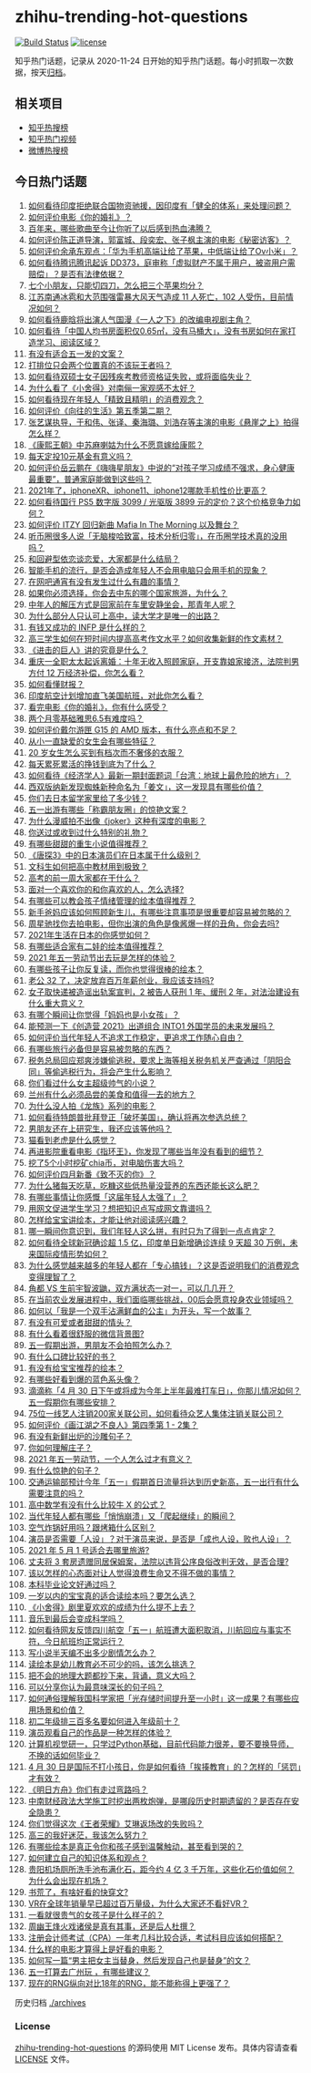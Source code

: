 # zhihu-trending-hot-questions

[![Build Status](https://github.com/justjavac/zhihu-trending-hot-questions/workflows/ci/badge.svg?branch=master)](https://github.com/justjavac/zhihu-trending-hot-questions/actions)
[![license](https://img.shields.io/github/license/justjavac/zhihu-trending-hot-questions)](https://github.com/justjavac/zhihu-trending-hot-questions/blob/master/LICENSE)

知乎热门话题，记录从 2020-11-24 日开始的知乎热门话题。每小时抓取一次数据，按天[归档](./archives)。

## 相关项目

- [知乎热搜榜](https://github.com/justjavac/zhihu-trending-top-search)
- [知乎热门视频](https://github.com/justjavac/zhihu-trending-hot-video)
- [微博热搜榜](https://github.com/justjavac/weibo-trending-hot-search)

## 今日热门话题

<!-- BEGIN -->
<!-- 最后更新时间 Sat May 01 2021 14:03:11 GMT+0800 (China Standard Time) -->

1. [如何看待印度拒绝联合国物资驰援，因印度有「健全的体系」来处理问题？](https://www.zhihu.com/question/457285008)
2. [如何评价电影《你的婚礼》？](https://www.zhihu.com/question/437513111)
3. [百年来，哪些歌曲至今让你听了以后感到热血沸腾？](https://www.zhihu.com/question/455864364)
4. [如何评价陈正道导演，郭富城、段奕宏、张子枫主演的电影《秘密访客》？](https://www.zhihu.com/question/404670407)
5. [如何评价余承东观点：「华为手机高端让给了苹果，中低端让给了Ov小米」？](https://www.zhihu.com/question/457258690)
6. [如何看待腾讯腾讯起诉
   DD373，庭审称「虚拟财产不属于用户，被盗用户需赔偿」？是否有法律依据？](https://www.zhihu.com/question/457298163)
7. [七个小朋友，只能切四刀，怎么把三个苹果均分？](https://www.zhihu.com/question/297440538)
8. [江苏南通冰雹和大范围强雷暴大风天气造成 11 人死亡，102
   人受伤，目前情况如何？](https://www.zhihu.com/question/457376709)
9. [如何看待鹿晗将出演人气国漫《一人之下》的改编电视剧主角？](https://www.zhihu.com/question/457280792)
10. [如何看待「中国人均书房面积仅0.65㎡，没有马桶大」，没有书房如何在家打造学习、阅读区域？](https://www.zhihu.com/question/456014343)
11. [有没有适合五一发的文案？](https://www.zhihu.com/question/456054234)
12. [打排位只会两个位置真的不该玩王者吗？](https://www.zhihu.com/question/456889170)
13. [如何看待双硕士女子因残疾考教师资格证失败，或将面临失业？](https://www.zhihu.com/question/457095862)
14. [为什么看了《小舍得》对南俪一家观感不太好？](https://www.zhihu.com/question/456348765)
15. [如何看待现在年轻人「精致且精明」的消费观念？](https://www.zhihu.com/question/456810930)
16. [如何评价《向往的生活》第五季第二期？](https://www.zhihu.com/question/457179566)
17. [张艺谋执导，于和伟、张译、秦海璐、刘浩存等主演的电影《悬崖之上》拍得怎么样？](https://www.zhihu.com/question/398744121)
18. [《康熙王朝》中苏麻喇姑为什么不愿意嫁给康熙？](https://www.zhihu.com/question/300234602)
19. [每天定投10元基金有意义吗？](https://www.zhihu.com/question/400408500)
20. [如何评价岳云鹏在《嗨嗨星朋友》中说的“对孩子学习成绩不强求，身心健康最重要”，普通家庭能做到这些吗？](https://www.zhihu.com/question/457319770)
21. [2021年了，iphoneXR、iphone11、iphone12哪款手机性价比更高？](https://www.zhihu.com/question/437168015)
22. [如何看待国行 PS5 数字版 3099 / 光驱版 3899
    元的定价？这个价格竞争力如何？](https://www.zhihu.com/question/457109755)
23. [如何评价 ITZY 回归新曲 Mafia In The Morning
    以及舞台？](https://www.zhihu.com/question/457264438)
24. [听币圈很多人说「无脑梭哈致富，技术分析归零」，在币圈学技术真的没用吗？](https://www.zhihu.com/question/430408791)
25. [和回避型依恋谈恋爱，大家都是什么结局？](https://www.zhihu.com/question/363459915)
26. [智能手机的流行，是否会造成年轻人不会用电脑只会用手机的现象？](https://www.zhihu.com/question/455892171)
27. [在网吧通宵有没有发生过什么有趣的事情？](https://www.zhihu.com/question/275436558)
28. [如果你必须选择，你会去中东的哪个国家旅游，为什么？](https://www.zhihu.com/question/457047575)
29. [中年人的解压方式是回家前在车里安静坐会，那青年人呢？](https://www.zhihu.com/question/390992174)
30. [为什么部分人只认可上高中，读大学才是唯一的出路？](https://www.zhihu.com/question/454929611)
31. [有钱又成功的 INFP 是什么样的？](https://www.zhihu.com/question/402487289)
32. [高三学生如何在短时间内提高高考作文水平？如何收集新鲜的作文素材？](https://www.zhihu.com/question/20545734)
33. [《进击的巨人》讲的究竟是什么？](https://www.zhihu.com/question/20664147)
34. [重庆一全职太太起诉离婚：十年无收入照顾家庭，开支靠娘家接济，法院判男方付 12
    万经济补偿，你怎么看？](https://www.zhihu.com/question/457146913)
35. [如何看懂财报？](https://www.zhihu.com/question/19645090)
36. [印度航空计划增加直飞美国航班，对此你怎么看？](https://www.zhihu.com/question/457239121)
37. [看完电影《你的婚礼》，你有什么感受？](https://www.zhihu.com/question/374487776)
38. [两个月零基础雅思6.5有难度吗？](https://www.zhihu.com/question/380334090)
39. [如何评价戴尔游匣 G15 的 AMD 版本，有什么亮点和不足？](https://www.zhihu.com/question/456461721)
40. [从小一直缺爱的女生会有哪些特征？](https://www.zhihu.com/question/279159280)
41. [20 岁女生怎么买到有档次而不奢侈的衣服？](https://www.zhihu.com/question/29174887)
42. [每天累死累活的挣钱到底为了什么？](https://www.zhihu.com/question/456067816)
43. [如何看待《经济学人》最新一期封面题词「台湾：地球上最危险的地方」？](https://www.zhihu.com/question/457260755)
44. [西双版纳新发现蜘蛛新种命名为「姜文」，这一发现具有哪些价值？](https://www.zhihu.com/question/457371552)
45. [你们去日本留学家里给了多少钱？](https://www.zhihu.com/question/349176242)
46. [五一出游有哪些「称霸朋友圈」的惊艳文案？](https://www.zhihu.com/question/454902075)
47. [为什么漫威拍不出像《joker》这种有深度的电影？](https://www.zhihu.com/question/456837407)
48. [你送过或收到过什么特别的礼物？](https://www.zhihu.com/question/20636030)
49. [有哪些甜甜的重生小说值得推荐？](https://www.zhihu.com/question/368681999)
50. [《唐探3》中的日本演员们在日本属于什么级别？](https://www.zhihu.com/question/444896076)
51. [文科生如何把高中教材用到极致？](https://www.zhihu.com/question/51253430)
52. [高考的前一周大家都在干什么？](https://www.zhihu.com/question/404139685)
53. [面对一个喜欢你的和你喜欢的人，怎么选择?](https://www.zhihu.com/question/456425359)
54. [有哪些可以教会孩子情绪管理的绘本值得推荐？](https://www.zhihu.com/question/367201446)
55. [新手爸妈应该如何照顾新生儿，有哪些注意事项是很重要却容易被忽略的？](https://www.zhihu.com/question/304637661)
56. [周星驰找你去拍电影，但你出演的角色是像酱爆一样的丑角，你会去吗?](https://www.zhihu.com/question/453812398)
57. [2021年生活在日本的你感觉如何？](https://www.zhihu.com/question/455934810)
58. [有哪些适合家有二娃的绘本值得推荐？](https://www.zhihu.com/question/396826441)
59. [2021 年五一劳动节出去玩是怎样的体验？](https://www.zhihu.com/question/454814759)
60. [有哪些孩子让你反复读，而你也觉得很棒的绘本？](https://www.zhihu.com/question/408094121)
61. [老公 32 了，决定放弃百万年薪创业，我应该支持吗?](https://www.zhihu.com/question/447327404)
62. [女子取快递被造谣出轨案宣判，2 被告人获刑 1 年、缓刑 2
    年，对法治建设有什么重大意义？](https://www.zhihu.com/question/457266748)
63. [有哪个瞬间让你觉得「妈妈也是小女孩」？](https://www.zhihu.com/question/393691665)
64. [能预测一下《创造营 2021》出道组合 INTO1
    外国学员的未来发展吗？](https://www.zhihu.com/question/456442341)
65. [如何评价当代年轻人不追求工作稳定，更追求工作随心自由？](https://www.zhihu.com/question/456829719)
66. [有哪些旅行必备但是容易被忽略的东西？](https://www.zhihu.com/question/27203912)
67. [税务总局回应郑爽涉嫌偷逃税，要求上海等相关税务机关严查通过「阴阳合同」等偷逃税行为，将会产生什么影响？](https://www.zhihu.com/question/457264887)
68. [你们看过什么女主超级帅气的小说？](https://www.zhihu.com/question/357030956)
69. [兰州有什么必须品尝的美食和值得一去的地方？](https://www.zhihu.com/question/28085604)
70. [为什么没人拍《龙族》系列的电影？](https://www.zhihu.com/question/448178834)
71. [如何看待特朗普批拜登正「破坏美国」，确认将再次参选总统？](https://www.zhihu.com/question/457256439)
72. [男朋友还在上研究生，我还应该等他吗？](https://www.zhihu.com/question/455432407)
73. [猫看到老虎是什么感觉？](https://www.zhihu.com/question/455697352)
74. [再进影院重看电影《指环王》，你发现了哪些当年没有看到的细节？](https://www.zhihu.com/question/454907122)
75. [挖了5个小时挖矿chia币，对电脑伤害大吗？](https://www.zhihu.com/question/454866562)
76. [如何评价四月新番《致不灭的你》？](https://www.zhihu.com/question/454515151)
77. [为什么猪每天吃草，吃糠这些低热量没营养的东西还能长这么肥？](https://www.zhihu.com/question/450554480)
78. [有哪些事情让你感慨「这届年轻人太强了」？](https://www.zhihu.com/question/456812148)
79. [用网文促进学生学习？想把知识点写成网文靠谱吗？](https://www.zhihu.com/question/457210288)
80. [怎样给宝宝讲绘本，才能让他对阅读感兴趣？](https://www.zhihu.com/question/345361073)
81. [哪一瞬间你意识到，我们年轻人这么拼，有时只为了得到一点点肯定？](https://www.zhihu.com/question/457128148)
82. [如何看待全球新冠确诊超 1.5 亿，印度单日新增确诊连续 9 天超 30
    万例，未来国际疫情形势如何？](https://www.zhihu.com/question/457368252)
83. [为什么感觉越来越多的年轻人都在「专心搞钱」？这是否说明我们的消费观念变得理智了？](https://www.zhihu.com/question/457140241)
84. [角都 VS 生前宇智波鼬，双方满状态一对一，可以几几开？](https://www.zhihu.com/question/454291279)
85. [在当前农业发展进程中，我们面临哪些挑战，00后会愿意投身农业领域吗？](https://www.zhihu.com/question/457017725)
86. [如何以「我是一个双手沾满鲜血的公主」为开头，写一个故事？](https://www.zhihu.com/question/442702619)
87. [有没有可爱或者甜甜的情头？](https://www.zhihu.com/question/391413854)
88. [有什么看着很舒服的微信背景图?](https://www.zhihu.com/question/388752043)
89. [五一假期出游，男朋友不会拍照怎么办？](https://www.zhihu.com/question/456855235)
90. [有什么口碑比较好的书？](https://www.zhihu.com/question/441638696)
91. [有没有给宝宝推荐的绘本？](https://www.zhihu.com/question/452517546)
92. [有哪些好看到爆的蓝色系头像？](https://www.zhihu.com/question/401740430)
93. [滴滴称「4 月 30
    日下午或将成为今年上半年最难打车日」，你那儿情况如何？五一假期你有哪些安排？](https://www.zhihu.com/question/457167453)
94. [75位一线艺人注销200家关联公司，如何看待众艺人集体注销关联公司？](https://www.zhihu.com/question/457181415)
95. [如何评价《画江湖之不良人》第四季第 1 - 2集？](https://www.zhihu.com/question/456851431)
96. [有没有新鲜出炉的沙雕句子？](https://www.zhihu.com/question/451404478)
97. [你如何理解庄子？](https://www.zhihu.com/question/21799051)
98. [2021 年五一劳动节，一个人怎么过才有意义？](https://www.zhihu.com/question/454814771)
99. [有什么惊艳的句子？](https://www.zhihu.com/question/432528611)
100. [交通运输部预计今年「五一」假期首日流量将达到历史新高，五一出行有什么需要注意的吗？](https://www.zhihu.com/question/457166153)
101. [高中数学有没有什么比较牛 X 的公式？](https://www.zhihu.com/question/264851192)
102. [当代年轻人都有哪些「悄悄崩溃」又「爬起继续」的瞬间？](https://www.zhihu.com/question/457125407)
103. [空气炸锅好用吗？跟烤箱什么区别？](https://www.zhihu.com/question/291230420)
104. [演员是否需要「人设」？对于演员来说，是否是「成也人设，败也人设」？](https://www.zhihu.com/question/266121028)
105. [2021 年 5 月 1 号适合去哪里旅游?](https://www.zhihu.com/question/449104465)
106. [丈夫将 3
     套房遗赠同居保姆案，法院以违背公序良俗改判无效，是否合理?](https://www.zhihu.com/question/457149946)
107. [该以怎样的心态面对让人觉得浪费生命又不得不做的事情？](https://www.zhihu.com/question/457093118)
108. [本科毕业论文好通过吗？](https://www.zhihu.com/question/308185309)
109. [一岁以内的宝宝真的适合读绘本吗？要怎么选？](https://www.zhihu.com/question/456575498)
110. [《小舍得》剧里夏欢欢的成绩为什么提不上去？](https://www.zhihu.com/question/455735077)
111. [音乐到最后会变成科学吗？](https://www.zhihu.com/question/455907368)
112. [如何看待网友反馈四川航空「五一」航班遭大面积取消，川航回应与事实不符，今日航班均正常运行？](https://www.zhihu.com/question/457234462)
113. [写小说半天编不出多少剧情怎么办？](https://www.zhihu.com/question/312977699)
114. [读绘本是幼儿教育必不可少的吗，该怎么挑选？](https://www.zhihu.com/question/439146316)
115. [把不会的地理大题都抄下来，背诵，意义大吗？](https://www.zhihu.com/question/444879198)
116. [可以分享你认为最意味深长的句子吗？](https://www.zhihu.com/question/455777176)
117. [如何通俗理解我国科学家把「光存储时间提升至一小时」这一成果？有哪些应用场景和价值？](https://www.zhihu.com/question/456553305)
118. [初二年级排三百多名要如何进入年级前十？](https://www.zhihu.com/question/447709781)
119. [演员观看自己的作品是一种怎样的体验？](https://www.zhihu.com/question/294472677)
120. [计算机视觉研一，只学过Python基础，目前代码能力很差，要不要换导师，不换的话如何毕业？](https://www.zhihu.com/question/456784414)
121. [4 月 30
     日是国际不打小孩日，你是如何看待「挨揍教育」的？怎样的「惩罚」才有效？](https://www.zhihu.com/question/391581129)
122. [《明日方舟》你们有走过弯路吗？](https://www.zhihu.com/question/452796365)
123. [中南财经政法大学施工时挖出两枚炮弹，是哪段历史时期遗留的？是否存在安全隐患？](https://www.zhihu.com/question/457122815)
124. [你们觉得这次《王者荣耀》艾琳返场改的失败吗？](https://www.zhihu.com/question/455420512)
125. [高三的我好迷茫，我该怎么努力？](https://www.zhihu.com/question/456263396)
126. [有哪些绘本是真正令你和孩子感到温馨触动，甚至看到哭的？](https://www.zhihu.com/question/312239649)
127. [如何建立自己的知识体系和观点？](https://www.zhihu.com/question/52782284)
128. [贵阳机场厕所洗手池布满化石，距今约 4 亿 3
     千万年，这些化石价值如何？为什么会出现在机场？](https://www.zhihu.com/question/456986321)
129. [书荒了，有啥好看的快穿文?](https://www.zhihu.com/question/451673117)
130. [VR在全球年销量早已超过百万量级，为什么大家还不看好VR？](https://www.zhihu.com/question/455504976)
131. [一看就很贵气的女孩子是什么样子的？](https://www.zhihu.com/question/322175199)
132. [周幽王烽火戏诸侯是真有其事，还是后人杜撰？](https://www.zhihu.com/question/20836590)
133. [注册会计师考试（CPA）一年考几科比较合适，考试科目应该如何搭配？](https://www.zhihu.com/question/438621387)
134. [什么样的电影才算得上是好看的电影？](https://www.zhihu.com/question/437729822)
135. [如何写一篇“男主把女主当替身，然后发现自己也是替身”的文？](https://www.zhihu.com/question/437395484)
136. [五一打算去广州玩 ，有哪些建议？](https://www.zhihu.com/question/454725222)
137. [现在的RNG纵向对比18年的RNG，能不能称得上更强了？](https://www.zhihu.com/question/450488501)

<!-- END -->

历史归档 [./archives](./archives)

### License

[zhihu-trending-hot-questions](https://github.com/justjavac/zhihu-trending-hot-questions)
的源码使用 MIT License 发布。具体内容请查看 [LICENSE](./LICENSE) 文件。
